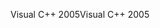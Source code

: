 <span data-ttu-id="41f92-101">Visual C++ 2005</span><span class="sxs-lookup"><span data-stu-id="41f92-101">Visual C++ 2005</span></span>